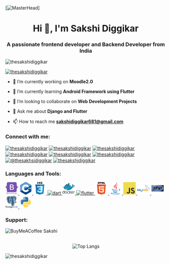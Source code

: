 [![MasterHead](https://camo.githubusercontent.com/ba9f3bd30647e352a3f5e1e45eb45c6ec7bad6155cd16aaedf4a426738da0ca5/68747470733a2f2f696e646f616e616c79746963612e636f6d2f7374617469632f696d616765732f62616e6e6572722e676966)]
<h1 align="center">Hi 👋, I'm Sakshi Diggikar</h1>
<h3 align="center">A passionate frontend developer and Backend Developer from India</h3>
<!-- <img align ="right" alt="Coding" width="400" src="https://www.youtube.com/redirect?event=video_description&redir_token=QUFFLUhqbHpUY3lrRzdJNVdSU3FaRnNNQmgxemhKNzRXZ3xBQ3Jtc0tuTEYyM3hOZVBrdTNieVhidmEtOFM2dWNYc2lCSzNXT1gzNlhWc0dsUWRTaU1EY3NPZWxGcVRJQmZ4VWFFeWVSZl9SS0V1NElCckhxWnFCUlRLSThienhBTldEbHBrTFlFYU1vVWVKOHRyM25TMmFxOA&q=https%3A%2F%2Fcdn.dribbble.com%2Fusers%2F1162077%2Fscreenshots%2F3848914%2Fprogrammer.gif&v=G-EGDH50hGE"> -->


<p align="left"> <img src="https://komarev.com/ghpvc/?username=thesakshidiggikar&label=Profile%20views&color=0e75b6&style=flat" alt="thesakshidiggikar" /> </p>

<p align="left"> <a href="https://github.com/ryo-ma/github-profile-trophy"><img src="https://github-profile-trophy.vercel.app/?username=thesakshidiggikar" alt="thesakshidiggikar" /></a> </p>

- 🔭 I’m currently working on **Moodle2.0**

- 🌱 I’m currently learning **Android Framework using Flutter**

- 👯 I’m looking to collaborate on **Web Development Projects**

- 💬 Ask me about **Django and Flutter**

- 📫 How to reach me **sakshidiggikar681@gmail.com**

<h3 align="left">Connect with me:</h3>
<p align="left">
<a href="https://linkedin.com/in/thesakshidiggikar" target="blank"><img align="center" src="https://raw.githubusercontent.com/rahuldkjain/github-profile-readme-generator/master/src/images/icons/Social/linked-in-alt.svg" alt="thesakshidiggikar" height="30" width="40" /></a>
<a href="https://instagram.com/thesakshidiggikar" target="blank"><img align="center" src="https://raw.githubusercontent.com/rahuldkjain/github-profile-readme-generator/master/src/images/icons/Social/instagram.svg" alt="thesakshidiggikar" height="30" width="40" /></a>
<a href="https://www.codechef.com/users/thesakshidiggikar" target="blank"><img align="center" src="https://cdn.jsdelivr.net/npm/simple-icons@3.1.0/icons/codechef.svg" alt="thesakshidiggikar" height="30" width="40" /></a>
<a href="https://www.hackerrank.com/thesakshidiggikar" target="blank"><img align="center" src="https://raw.githubusercontent.com/rahuldkjain/github-profile-readme-generator/master/src/images/icons/Social/hackerrank.svg" alt="thesakshidiggikar" height="30" width="40" /></a>
<a href="https://codeforces.com/profile/thesakshidiggikar" target="blank"><img align="center" src="https://raw.githubusercontent.com/rahuldkjain/github-profile-readme-generator/master/src/images/icons/Social/codeforces.svg" alt="thesakshidiggikar" height="30" width="40" /></a>
<a href="https://www.leetcode.com/thesakshidiggikar" target="blank"><img align="center" src="https://raw.githubusercontent.com/rahuldkjain/github-profile-readme-generator/master/src/images/icons/Social/leet-code.svg" alt="thesakshidiggikar" height="30" width="40" /></a>
<a href="https://www.hackerearth.com/@thesakhsidiggikar" target="blank"><img align="center" src="https://raw.githubusercontent.com/rahuldkjain/github-profile-readme-generator/master/src/images/icons/Social/hackerearth.svg" alt="@thesakhsidiggikar" height="30" width="40" /></a>
<a href="https://auth.geeksforgeeks.org/user/thesakshidiggikar" target="blank"><img align="center" src="https://raw.githubusercontent.com/rahuldkjain/github-profile-readme-generator/master/src/images/icons/Social/geeks-for-geeks.svg" alt="thesakshidiggikar" height="30" width="40" /></a>
</p>

<h3 align="left">Languages and Tools:</h3>
<p align="left"> <a href="https://getbootstrap.com" target="_blank" rel="noreferrer"> <img src="https://raw.githubusercontent.com/devicons/devicon/master/icons/bootstrap/bootstrap-plain-wordmark.svg" alt="bootstrap" width="40" height="40"/> </a> <a href="https://www.w3schools.com/cpp/" target="_blank" rel="noreferrer"> <img src="https://raw.githubusercontent.com/devicons/devicon/master/icons/cplusplus/cplusplus-original.svg" alt="cplusplus" width="40" height="40"/> </a> <a href="https://www.w3schools.com/css/" target="_blank" rel="noreferrer"> <img src="https://raw.githubusercontent.com/devicons/devicon/master/icons/css3/css3-original-wordmark.svg" alt="css3" width="40" height="40"/> </a> <a href="https://dart.dev" target="_blank" rel="noreferrer"> <img src="https://www.vectorlogo.zone/logos/dartlang/dartlang-icon.svg" alt="dart" width="40" height="40"/> </a> <a href="https://www.docker.com/" target="_blank" rel="noreferrer"> <img src="https://raw.githubusercontent.com/devicons/devicon/master/icons/docker/docker-original-wordmark.svg" alt="docker" width="40" height="40"/> </a> <a href="https://flutter.dev" target="_blank" rel="noreferrer"> <img src="https://www.vectorlogo.zone/logos/flutterio/flutterio-icon.svg" alt="flutter" width="40" height="40"/> </a> <a href="https://www.w3.org/html/" target="_blank" rel="noreferrer"> <img src="https://raw.githubusercontent.com/devicons/devicon/master/icons/html5/html5-original-wordmark.svg" alt="html5" width="40" height="40"/> </a> <a href="https://www.java.com" target="_blank" rel="noreferrer"> <img src="https://raw.githubusercontent.com/devicons/devicon/master/icons/java/java-original.svg" alt="java" width="40" height="40"/> </a> <a href="https://developer.mozilla.org/en-US/docs/Web/JavaScript" target="_blank" rel="noreferrer"> <img src="https://raw.githubusercontent.com/devicons/devicon/master/icons/javascript/javascript-original.svg" alt="javascript" width="40" height="40"/> </a> <a href="https://www.mysql.com/" target="_blank" rel="noreferrer"> <img src="https://raw.githubusercontent.com/devicons/devicon/master/icons/mysql/mysql-original-wordmark.svg" alt="mysql" width="40" height="40"/> </a> <a href="https://www.php.net" target="_blank" rel="noreferrer"> <img src="https://raw.githubusercontent.com/devicons/devicon/master/icons/php/php-original.svg" alt="php" width="40" height="40"/> </a> <a href="https://www.postgresql.org" target="_blank" rel="noreferrer"> <img src="https://raw.githubusercontent.com/devicons/devicon/master/icons/postgresql/postgresql-original-wordmark.svg" alt="postgresql" width="40" height="40"/> </a> <a href="https://www.python.org" target="_blank" rel="noreferrer"> <img src="https://raw.githubusercontent.com/devicons/devicon/master/icons/python/python-original.svg" alt="python" width="40" height="40"/> </a> </p>

<h3 align="left">Support:</h3>
<p><a href="https://www.buymeacoffee.com/BuyMeACoffee Sakshi"> <img align="left" src="https://cdn.buymeacoffee.com/buttons/v2/default-yellow.png" height="50" width="210" alt="BuyMeACoffee Sakshi" /></a></p><br><br>


![Top Langs](https://github-readme-stats.vercel.app/api/top-langs/?username=thesakshidiggikar&layout=compact)
<!-- <p><img align="left" src="https://github-readme-stats.vercel.app/api/top-langs/?username=thesakshidiggikar&layout=compact" alt="thesakshidiggikar" /></p> -->
<!-- [![Top Langs](https://github-readme-stats.vercel.app/api/top-langs/?username=anuraghazra&layout=compact)](https://github.com/anuraghazra/github-readme-stats) -->
<p>&nbsp;<img align="left" src="https://github-readme-stats.vercel.app/api?username=thesakshidiggikar&show_icons=true&locale=en" alt="thesakshidiggikar" /></p>
